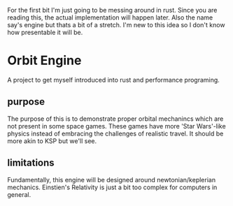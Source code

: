 For the first bit I'm just going to be messing around in rust. Since you are reading this, the actual implementation will happen later. Also the name say's engine but thats a bit of a stretch. I'm new to this idea so I don't know how presentable it will be.

# Orbit Engine
A project to get myself introduced into rust and performance programing.

## purpose
The purpose of this is to demonstrate proper orbital mechanincs which are not present in some space games. These games have more 'Star Wars'-like physics instead of embracing the challenges of realistic travel. It should be more akin to KSP but we'll see.

## limitations
Fundamentally, this engine will be designed around newtonian/keplerian mechanics. Einstien's Relativity is just a bit too complex for computers in general.